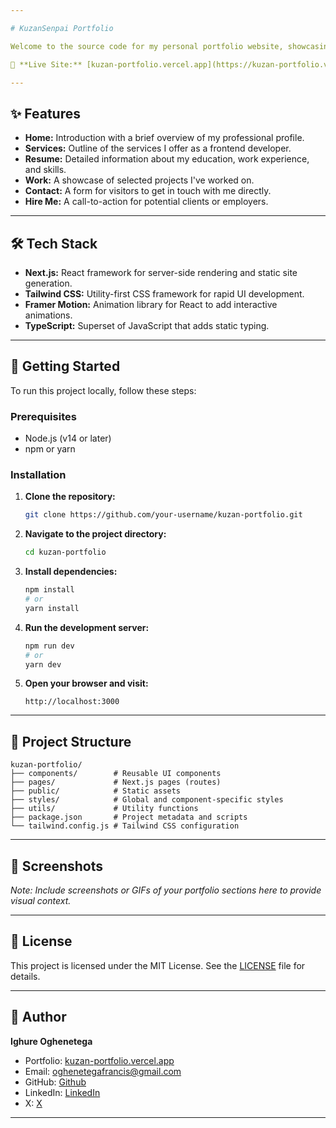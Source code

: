 ```yaml
---

# KuzanSenpai Portfolio

Welcome to the source code for my personal portfolio website, showcasing my work as a frontend developer. The site is designed to highlight my skills, experience, and projects in a clean, responsive, and user-friendly manner.

🔗 **Live Site:** [kuzan-portfolio.vercel.app](https://kuzan-portfolio.vercel.app/)

---
```


## ✨ Features

- **Home:** Introduction with a brief overview of my professional profile.
- **Services:** Outline of the services I offer as a frontend developer.
- **Resume:** Detailed information about my education, work experience, and skills.
- **Work:** A showcase of selected projects I've worked on.
- **Contact:** A form for visitors to get in touch with me directly.
- **Hire Me:** A call-to-action for potential clients or employers.

---

## 🛠️ Tech Stack

- **Next.js:** React framework for server-side rendering and static site generation.
- **Tailwind CSS:** Utility-first CSS framework for rapid UI development.
- **Framer Motion:** Animation library for React to add interactive animations.
- **TypeScript:** Superset of JavaScript that adds static typing.

---

## 🚀 Getting Started

To run this project locally, follow these steps:

### Prerequisites

- Node.js (v14 or later)
- npm or yarn

### Installation

1. **Clone the repository:**

   ```bash
   git clone https://github.com/your-username/kuzan-portfolio.git
   ```

2. **Navigate to the project directory:**

   ```bash
   cd kuzan-portfolio
   ```

3. **Install dependencies:**

   ```bash
   npm install
   # or
   yarn install
   ```

4. **Run the development server:**

   ```bash
   npm run dev
   # or
   yarn dev
   ```

5. **Open your browser and visit:**

   ```
   http://localhost:3000
   ```

---

## 📁 Project Structure

```
kuzan-portfolio/
├── components/        # Reusable UI components
├── pages/             # Next.js pages (routes)
├── public/            # Static assets
├── styles/            # Global and component-specific styles
├── utils/             # Utility functions
├── package.json       # Project metadata and scripts
└── tailwind.config.js # Tailwind CSS configuration
```

---

## 📸 Screenshots

*Note: Include screenshots or GIFs of your portfolio sections here to provide visual context.*

---

## 📄 License

This project is licensed under the MIT License. See the [LICENSE](LICENSE) file for details.

---

## 👤 Author

**Ighure Oghenetega**

- Portfolio: [kuzan-portfolio.vercel.app](https://kuzan-portfolio.vercel.app/)
- Email: [oghenetegafrancis@gmail.com](oghenetegafrancis@gmail.com)
- GitHub: [Github](https://github.com/[Kuzan-Senpai](url))
- LinkedIn: [LinkedIn](https://www.linkedin.com/in/ighureoghenetega/)
-  X: [X](https://x.com/kuzansenpaii)

---
